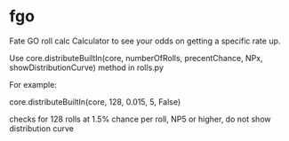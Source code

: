 # fgo
Fate GO roll calc
Calculator to see your odds on getting a specific rate up.

Use core.distributeBuiltIn(core, numberOfRolls, precentChance, NPx, showDistributionCurve) method in rolls.py

For example:

core.distributeBuiltIn(core, 128, 0.015, 5, False)

checks for 128 rolls at 1.5% chance per roll, NP5 or higher,
do not show distribution curve
